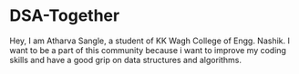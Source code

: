 # DSA-Together
Hey, I am Atharva Sangle, a student of KK Wagh College of Engg. Nashik. 
I want to be a part of this community because i want to improve my coding skills and have a good grip on data structures and algorithms.
